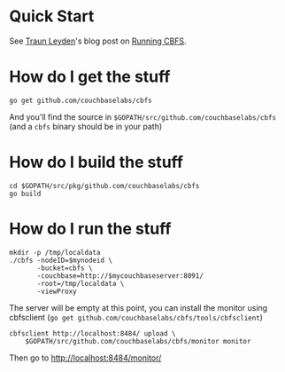 Quick Start
===========
See [Traun Leyden](https://github.com/tleyden)'s blog post on [Running CBFS](http://tleyden.github.io/blog/2014/11/14/running-cbfs/).

How do I get the stuff
======================

    go get github.com/couchbaselabs/cbfs

And you'll find the source in
`$GOPATH/src/github.com/couchbaselabs/cbfs` (and a `cbfs` binary
should be in your path)

How do I build the stuff
========================

```
cd $GOPATH/src/pkg/github.com/couchbaselabs/cbfs
go build
```

How do I run the stuff
======================

```
mkdir -p /tmp/localdata
./cbfs -nodeID=$mynodeid \
       -bucket=cbfs \
       -couchbase=http://$mycouchbaseserver:8091/
       -root=/tmp/localdata \
       -viewProxy
```

The server will be empty at this point, you can install the monitor
using cbfsclient (`go get github.com/couchbaselabs/cbfs/tools/cbfsclient`)

```
cbfsclient http://localhost:8484/ upload \
    $GOPATH/src/github.com/couchbaselabs/cbfs/monitor monitor
```

Then go to [http://localhost:8484/monitor/](http://localhost:8484/monitor/)
